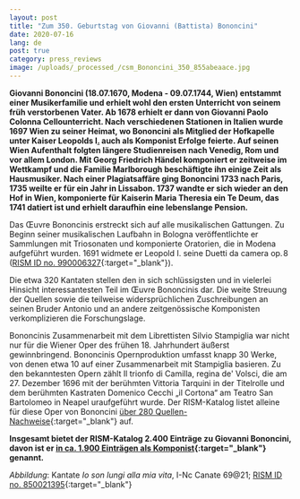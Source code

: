 ```yaml
---
layout: post
title: "Zum 350. Geburtstag von Giovanni (Battista) Bononcini"
date: 2020-07-16
lang: de
post: true
category: press_reviews
image: /uploads/_processed_/csm_Bononcini_350_855abeaace.jpg
---
```





**Giovanni Bononcini (18.07.1670, Modena - 09.07.1744, Wien) entstammt einer Musikerfamilie und erhielt wohl den ersten Unterricht von seinem früh verstorbenen Vater. Ab 1678 erhielt er dann von Giovanni Paolo Colonna Cellounterricht. Nach verschiedenen Stationen in Italien wurde 1697 Wien zu seiner Heimat, wo Bononcini als Mitglied der Hofkapelle unter Kaiser Leopolds I[.](https://de.wikipedia.org/wiki/Leopold_I._(HRR)) auch als Komponist Erfolge feierte. Auf seinen Wien Aufenthalt folgten längere Studienreisen nach Venedig, Rom und vor allem London. Mit Georg Friedrich Händel komponiert er zeitweise im Wettkampf und die Familie Marlborough beschäftigte ihn einige Zeit als Hausmusiker. Nach einer Plagiatsaffäre ging Bononcini 1733 nach Paris, 1735 weilte er für ein Jahr in Lissabon. 1737 wandte er sich wieder an den Hof in Wien, komponierte für Kaiserin Maria Theresia ein Te Deum, das 1741 datiert ist und erhielt daraufhin eine lebenslange Pension.**

Das Œuvre Bononcinis erstreckt sich auf alle musikalischen Gattungen. Zu Beginn seiner musikalischen Laufbahn in Bologna veröffentlichte er Sammlungen mit Triosonaten und komponierte Oratorien, die in Modena aufgeführt wurden. 1691 widmete er Leopold I. seine Duetti da camera op. 8 ([RISM ID no. 990006327](https://opac.rism.info/search?id=990006327&View=rism){:target="_blank"}).

Die etwa 320 Kantaten stellen den in sich schlüssigsten und in vielerlei Hinsicht interessantesten Teil im Œuvre Bononcinis dar. Die weite Streuung der Quellen sowie die teilweise widersprüchlichen Zuschreibungen an seinen Bruder Antonio und an andere zeitgenössische Komponisten verkomplizieren die Forschungslage.

Bononcinis Zusammenarbeit mit dem Librettisten Silvio Stampiglia war nicht nur für die Wiener Oper des frühen 18. Jahrhundert äußerst gewinnbringend. Bononcinis Opernproduktion umfasst knapp 30 Werke, von denen etwa 10 auf einer Zusammenarbeit mit Stampiglia basieren. Zu den bekanntesten Opern zählt Il trionfo di Camilla, regina de' Volsci, die am 27. Dezember 1696 mit der berühmten Vittoria Tarquini in der Titelrolle und dem berühmten Kastraten Domenico Cecchi „il Cortona“ am Teatro San Bartolomeo in Neapel uraufgeführt wurde. Der RISM-Katalog listet alleine für diese Oper von Bononcini [über 280 Quellen-Nachweise](https://opac.rism.info/search?View=rism&author=bononcini+giovanni&title=trionfo+camilla+volsci){:target="_blank"} auf.

**Insgesamt bietet der RISM-Katalog 2.400 Einträge zu Giovanni Bononcini, davon ist er [in ca. 1.900 Einträgen als Komponist](https://opac.rism.info/metaopac/perma.do;jsessionid=3213172D11BC04DAE0D26B50E2C612C8.touch02?v=rism&q=-1%3d%22pe20000426%22){:target="_blank"} genannt.**



_Abbildung_: Kantate _Io son lungi alla mia vita_, I-Nc Canate 69@21; [RISM ID no. 850021395](https://opac.rism.info/search?id=850021395&View=rism){:target="_blank"}



<script type="text/javascript">var switchTo5x=true;</script><script type="text/javascript" src="http://w.sharethis.com/button/buttons.js"></script><script type="text/javascript">stLight.options({publisher: "9b601438-1ce1-49d8-bfd7-9cff5df54c17", doNotHash: false, doNotCopy: false, hashAddressBar: false});</script>